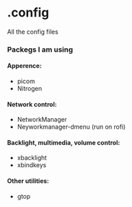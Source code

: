 # .config
All the config files

### Packegs I am using

#### Apperence:
- picom
- Nitrogen

#### Network control:
- NetworkManager
- Neyworkmanager-dmenu (run on rofi)

#### Backlight, multimedia, volume control:
- xbacklight
- xbindkeys

#### Other utilities:
- gtop

